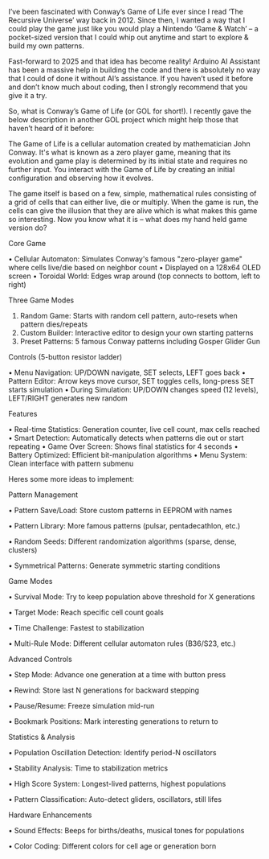 


I’ve been fascinated with Conway’s Game of Life ever since I read ‘The Recursive Universe’ way back in 2012. Since then, I wanted a way that I could play the game just like you would play a Nintendo ‘Game & Watch’ – a pocket-sized version that I could whip out anytime and start to explore & build my own patterns.

Fast-forward to 2025 and that idea has become reality! Arduino AI Assistant has been a massive help in building the code and there is absolutely no way that I could of done it without AI’s assistance. If you haven’t used it before and don’t know much about coding, then I strongly recommend that you give it a try.

So, what is Conway’s Game of Life (or GOL for short!). I recently gave the below description in another GOL project which might help those that haven’t heard of it before:

The Game of Life is a cellular automation created by mathematician John Conway. It's what is known as a zero player game, meaning that its evolution and game play is determined by its initial state and requires no further input. You interact with the Game of Life by creating an initial configuration and observing how it evolves.

The game itself is based on a few, simple, mathematical rules consisting of a grid of cells that can either live, die or multiply. When the game is run, the cells can give the illusion that they are alive which is what makes this game so interesting.
Now you know what it is – what does my hand held game version do?



Core Game

• Cellular Automaton: Simulates Conway's famous "zero-player game" where cells live/die based on neighbor count 
• Displayed on a 128x64 OLED screen 
• Toroidal World: Edges wrap around (top connects to bottom, left to right)



Three Game Modes
1. Random Game: Starts with random cell pattern, auto-resets when pattern dies/repeats
2. Custom Builder: Interactive editor to design your own starting patterns
3. Preset Patterns: 5 famous Conway patterns including Gosper Glider Gun



Controls (5-button resistor ladder)

• Menu Navigation: UP/DOWN navigate, SET selects, LEFT goes back 
• Pattern Editor: Arrow keys move cursor, SET toggles cells, long-press SET starts simulation 
• During Simulation: UP/DOWN changes speed (12 levels), LEFT/RIGHT generates new random



Features

• Real-time Statistics: Generation counter, live cell count, max cells reached 
• Smart Detection: Automatically detects when patterns die out or start repeating 
• Game Over Screen: Shows final statistics for 4 seconds 
• Battery Optimized: Efficient bit-manipulation algorithms 
• Menu System: Clean interface with pattern submenu





Heres some more ideas to implement:


Pattern Management


• Pattern Save/Load: Store custom patterns in EEPROM with names 

• Pattern Library: More famous patterns (pulsar, pentadecathlon, etc.) 

• Random Seeds: Different randomization algorithms (sparse, dense, clusters) 

• Symmetrical Patterns: Generate symmetric starting conditions

Game Modes


• Survival Mode: Try to keep population above threshold for X generations 

• Target Mode: Reach specific cell count goals 

• Time Challenge: Fastest to stabilization 

• Multi-Rule Mode: Different cellular automaton rules (B36/S23, etc.)




Advanced Controls


• Step Mode: Advance one generation at a time with button press 

• Rewind: Store last N generations for backward stepping 

• Pause/Resume: Freeze simulation mid-run 

• Bookmark Positions: Mark interesting generations to return to



Statistics & Analysis


• Population Oscillation Detection: Identify period-N oscillators 

• Stability Analysis: Time to stabilization metrics 

• High Score System: Longest-lived patterns, highest populations 

• Pattern Classification: Auto-detect gliders, oscillators, still lifes



Hardware Enhancements


• Sound Effects: Beeps for births/deaths, musical tones for populations 

 • Color Coding: Different colors for cell age or generation born
